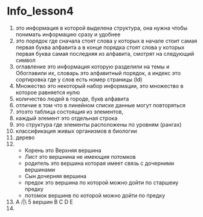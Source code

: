# Info_lesson4
1. это информация в которой выделена структура, она нужна чтобы понимать информацию сразу и удобнее
2. это порядок где сначала стоят слова у которых в начале стоит самая первая буква алфавита а в конце порядка стоят слова у которых первая буква самая последняя из алфавита, смотрят на следующий символ
3. оглавление это информация которую разделили на темы и Обоглавили их, словарь это алфавитный порядок, а индекс это сортировка где у слов есть номер страницы (Id)
4. Множество это некоторый набор информации, это множество в которое равняется нулю
5. количество людей в городе, букв алфавита
6. отличие в том что в линейном списке данные могут повторяться
7. этоэто таблица состоящия из элементов,
8.  каждый элемент это отдельная строка
9.  это структура где элементы расположены по уровням (рангах)
10.  классификация живых организмов в биологии
11. дерево
12. - Корень это Верхняя вершина
    - Лист это вершнина не имеющия потомков
    - родитель это вершина которая имеет связь с дочерними вершинами
    - Сын дочерняя вершина
    - предок это вершина по которой можно дойти по старшеиу предку
    - потомок вершинв по которой можно дойти по предку
13. A
   /|\    5 вершин
 B C D E
14.
